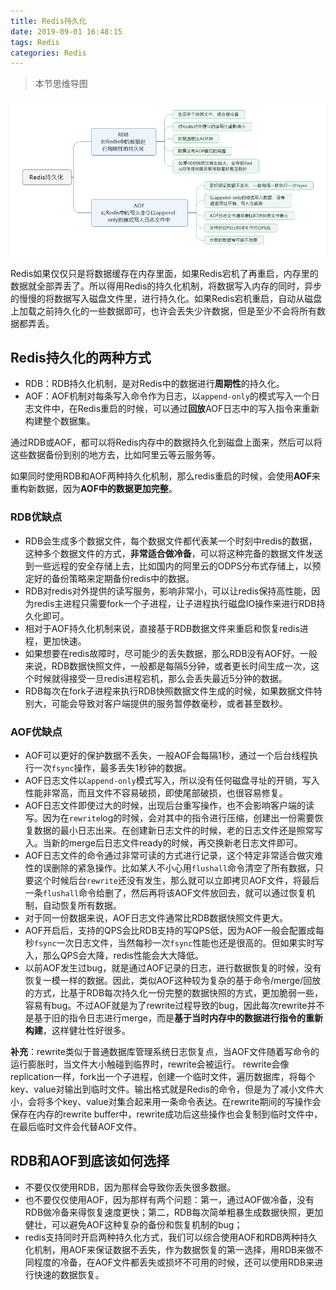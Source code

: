```yaml
---
title: Redis持久化
date: 2019-09-01 16:48:15
tags: Redis
categories: Redis
---
```


> 本节思维导图

![Redis持久化](Redis持久化/Redis持久化.png)

​		Redis如果仅仅只是将数据缓存在内存里面，如果Redis宕机了再重启，内存里的数据就全部弄丢了。所以得用Redis的持久化机制，将数据写入内存的同时，异步的慢慢的将数据写入磁盘文件里，进行持久化。如果Redis宕机重启，自动从磁盘上加载之前持久化的一些数据即可，也许会丢失少许数据，但是至少不会将所有数据都弄丢。

## Redis持久化的两种方式

- RDB：RDB持久化机制，是对Redis中的数据进行**周期性**的持久化。
- AOF：AOF机制对每条写入命令作为日志，以`append-only`的模式写入一个日志文件中，在Redis重启的时候，可以通过**回放**AOF日志中的写入指令来重新构建整个数据集。

​        通过RDB或AOF，都可以将Redis内存中的数据持久化到磁盘上面来，然后可以将这些数据备份到别的地方去，比如阿里云等云服务等。

​		如果同时使用RDB和AOF两种持久化机制，那么redis重启的时候，会使用**AOF**来重构新数据，因为**AOF中的数据更加完整**。

### RDB优缺点

- RDB会生成多个数据文件，每个数据文件都代表某一个时刻中redis的数据，这种多个数据文件的方式，**非常适合做冷备**，可以将这种完备的数据文件发送到一些远程的安全存储上去，比如国内的阿里云的ODPS分布式存储上，以预定好的备份策略来定期备份redis中的数据。
- RDB对redis对外提供的读写服务，影响非常小，可以让redis保持高性能，因为redis主进程只需要fork一个子进程，让子进程执行磁盘IO操作来进行RDB持久化即可。
- 相对于AOF持久化机制来说，直接基于RDB数据文件来重启和恢复redis进程，更加快速。
- 如果想要在redis故障时，尽可能少的丢失数据，那么RDB没有AOF好。一般来说，RDB数据快照文件，一般都是每隔5分钟，或者更长时间生成一次，这个时候就得接受一旦redis进程宕机，那么会丢失最近5分钟的数据。
- RDB每次在fork子进程来执行RDB快照数据文件生成的时候，如果数据文件特别大，可能会导致对客户端提供的服务暂停数毫秒，或者甚至数秒。

### AOF优缺点

- AOF可以更好的保护数据不丢失，一般AOF会每隔1秒，通过一个后台线程执行一次`fsync`操作，最多丢失1秒钟的数据。
- AOF日志文件以`append-only`模式写入，所以没有任何磁盘寻址的开销，写入性能非常高，而且文件不容易破损，即使尾部破损，也很容易修复。
- AOF日志文件即使过大的时候，出现后台重写操作，也不会影响客户端的读写。因为在`rewrite`log的时候，会对其中的指令进行压缩，创建出一份需要恢复数据的最小日志出来。在创建新日志文件的时候，老的日志文件还是照常写入。当新的merge后日志文件ready的时候，再交换新老日志文件即可。
- AOF日志文件的命令通过非常可读的方式进行记录，这个特定非常适合做灾难性的误删除的紧急操作。比如某人不小心用`flushall`命令清空了所有数据，只要这个时候后台`rewrite`还没有发生，那么就可以立即拷贝AOF文件，将最后一条`flushall`命令给删了，然后再将该AOF文件放回去，就可以通过恢复机制，自动恢复所有数据。
- 对于同一份数据来说，AOF日志文件通常比RDB数据快照文件更大。
- AOF开启后，支持的QPS会比RDB支持的写QPS低，因为AOF一般会配置成每秒`fsync`一次日志文件，当然每秒一次`fsync`性能也还是很高的。但如果实时写入，那么QPS会大降，redis性能会大大降低。
- 以前AOF发生过bug，就是通过AOF记录的日志，进行数据恢复的时候，没有恢复一模一样的数据。因此，类似AOF这种较为复杂的基于命令/merge/回放的方式，比基于RDB每次持久化一份完整的数据快照的方式，更加脆弱一些，容易有bug。不过AOF就是为了rewrite过程导致的bug，因此每次rewrite并不是基于旧的指令日志进行merge，而是**基于当时内存中的数据进行指令的重新构建**，这样健壮性好很多。

**补充**：rewrite类似于普通数据库管理系统日志恢复点，当AOF文件随着写命令的运行膨胀时，当文件大小触碰到临界时，rewrite会被运行。
        rewrite会像replication一样，fork出一个子进程，创建一个临时文件，遍历数据库，将每个key、value对输出到临时文件。输出格式就是Redis的命令，但是为了减小文件大小，会将多个key、value对集合起来用一条命令表达。在rewrite期间的写操作会保存在内存的rewrite buffer中，rewrite成功后这些操作也会复制到临时文件中，在最后临时文件会代替AOF文件。

## RDB和AOF到底该如何选择

- 不要仅仅使用RDB，因为那样会导致你丢失很多数据。
- 也不要仅仅使用AOF，因为那样有两个问题：第一，通过AOF做冷备，没有RDB做冷备来得恢复速度更快；第二，RDB每次简单粗暴生成数据快照，更加健壮，可以避免AOF这种复杂的备份和恢复机制的bug；
- redis支持同时开启两种持久化方式，我们可以综合使用AOF和RDB两种持久化机制，用AOF来保证数据不丢失，作为数据恢复的第一选择，用RDB来做不同程度的冷备，在AOF文件都丢失或损坏不可用的时候，还可以使用RDB来进行快速的数据恢复。

